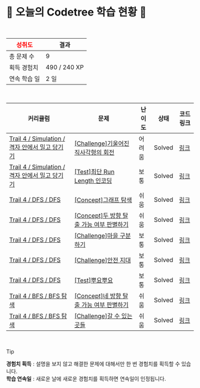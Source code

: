 # 🌲 오늘의 Codetree 학습 현황 🌲

<br />

| <span style="color:red;display:block;text-align:center;"> **성취도**</span> | 결과 |
|---|---|
| 총 문제 수 | 9 |
| 획득 경험치 | 490 / 240 XP |
| 연속 학습 일 | 2 일 |

<br />

|커리큘럼|문제|난이도|상태|코드 링크|
|---|---|---|---|---|
|[Trail 4 / Simulation / 격자 안에서 밀고 당기기](https://www.codetree.ai/trail-info/intermediate-low/)|[[Challenge]기울어진 직사각형의 회전](https://www.codetree.ai/trails/complete/curated-cards/challenge-rotate-slanted-rectangle/)|어려움|Solved|[링크](https://github.com/isasgp/algorithm-study/blob/main/250926/%EA%B8%B0%EC%9A%B8%EC%96%B4%EC%A7%84%20%EC%A7%81%EC%82%AC%EA%B0%81%ED%98%95%EC%9D%98%20%ED%9A%8C%EC%A0%84/rotate-slanted-rectangle.java)|
|[Trail 4 / Simulation / 격자 안에서 밀고 당기기](https://www.codetree.ai/trail-info/intermediate-low/)|[[Test]최단 Run Length 인코딩](https://www.codetree.ai/trails/complete/curated-cards/test-shortest-run-length-encoding/)|보통|Solved|[링크](https://github.com/isasgp/algorithm-study/blob/main/250926/%EC%B5%9C%EB%8B%A8%20Run%20Length%20%EC%9D%B8%EC%BD%94%EB%94%A9/shortest-run-length-encoding.java)|
|[Trail 4 / DFS / DFS](https://www.codetree.ai/trail-info/intermediate-low/)|[[Concept]그래프 탐색](https://www.codetree.ai/trails/complete/curated-cards/intro-graph-traversal/)|쉬움|Solved|[링크](https://github.com/isasgp/algorithm-study/blob/main/250926/%EA%B7%B8%EB%9E%98%ED%94%84%20%ED%83%90%EC%83%89/graph-traversal.java)|
|[Trail 4 / DFS / DFS](https://www.codetree.ai/trail-info/intermediate-low/)|[[Concept]두 방향 탈출 가능 여부 판별하기](https://www.codetree.ai/trails/complete/curated-cards/intro-determine-escapableness-with-2-ways/)|쉬움|Solved|[링크](https://github.com/isasgp/algorithm-study/blob/main/250926/%EB%91%90%20%EB%B0%A9%ED%96%A5%20%ED%83%88%EC%B6%9C%20%EA%B0%80%EB%8A%A5%20%EC%97%AC%EB%B6%80%20%ED%8C%90%EB%B3%84%ED%95%98%EA%B8%B0/determine-escapableness-with-2-ways.java)|
|[Trail 4 / DFS / DFS](https://www.codetree.ai/trail-info/intermediate-low/)|[[Challenge]마을 구분하기](https://www.codetree.ai/trails/complete/curated-cards/challenge-seperate-village/)|보통|Solved|[링크](https://github.com/isasgp/algorithm-study/blob/main/250926/%EB%A7%88%EC%9D%84%20%EA%B5%AC%EB%B6%84%ED%95%98%EA%B8%B0/seperate-village.java)|
|[Trail 4 / DFS / DFS](https://www.codetree.ai/trail-info/intermediate-low/)|[[Challenge]안전 지대](https://www.codetree.ai/trails/complete/curated-cards/challenge-comfort-zone/)|보통|Solved|[링크](https://github.com/isasgp/algorithm-study/blob/main/250926/%EC%95%88%EC%A0%84%20%EC%A7%80%EB%8C%80/comfort-zone.java)|
|[Trail 4 / DFS / DFS](https://www.codetree.ai/trail-info/intermediate-low/)|[[Test]뿌요뿌요](https://www.codetree.ai/trails/complete/curated-cards/test-puyo-puyo/)|보통|Solved|[링크](https://github.com/isasgp/algorithm-study/blob/main/250926/%EB%BF%8C%EC%9A%94%EB%BF%8C%EC%9A%94/puyo-puyo.java)|
|[Trail 4 / BFS / BFS 탐색](https://www.codetree.ai/trail-info/intermediate-low/)|[[Concept]네 방향 탈출 가능 여부 판별하기](https://www.codetree.ai/trails/complete/curated-cards/intro-determine-escapableness-with-4-ways/)|쉬움|Solved|[링크](https://github.com/isasgp/algorithm-study/blob/main/250926/%EB%84%A4%20%EB%B0%A9%ED%96%A5%20%ED%83%88%EC%B6%9C%20%EA%B0%80%EB%8A%A5%20%EC%97%AC%EB%B6%80%20%ED%8C%90%EB%B3%84%ED%95%98%EA%B8%B0/determine-escapableness-with-4-ways.java)|
|[Trail 4 / BFS / BFS 탐색](https://www.codetree.ai/trail-info/intermediate-low/)|[[Challenge]갈 수 있는 곳들](https://www.codetree.ai/trails/complete/curated-cards/challenge-places-can-go/)|쉬움|Solved|[링크](https://github.com/isasgp/algorithm-study/blob/main/250926/%EA%B0%88%20%EC%88%98%20%EC%9E%88%EB%8A%94%20%EA%B3%B3%EB%93%A4/places-can-go.java)|


<br />

> [!TIP]
> **경험치 획득** : 설명을 보지 않고 해결한 문제에 대해서만 한 번 경험치를 획득할 수 있습니다.  
> **학습 연속일** : 새로운 날에 새로운 경험치를 획득하면 연속일이 인정됩니다.

